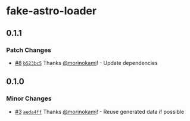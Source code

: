 # fake-astro-loader

## 0.1.1

### Patch Changes

- [#8](https://github.com/morinokami/fake-astro-loader/pull/8) [`b523bc5`](https://github.com/morinokami/fake-astro-loader/commit/b523bc5916ce3e0a73ed116bd310eadc7a598a92) Thanks [@morinokami](https://github.com/morinokami)! - Update dependencies

## 0.1.0

### Minor Changes

- [#3](https://github.com/morinokami/fake-astro-loader/pull/3) [`aeda4ff`](https://github.com/morinokami/fake-astro-loader/commit/aeda4ffd2d9874b19222529b3596f43d94585277) Thanks [@morinokami](https://github.com/morinokami)! - Reuse generated data if possible
